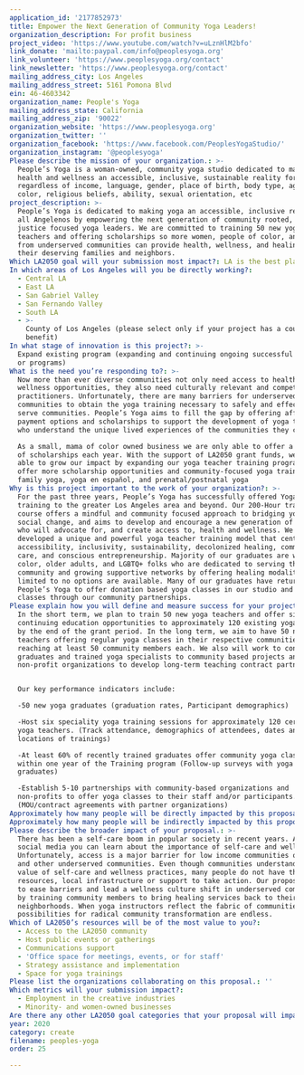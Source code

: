 ```yaml
---
application_id: '2177852973'
title: Empower the Next Generation of Community Yoga Leaders!
organization_description: For profit business
project_video: 'https://www.youtube.com/watch?v=uLznHlM2bfo'
link_donate: 'mailto:paypal.com/info@peoplesyoga.org'
link_volunteer: 'https://www.peoplesyoga.org/contact'
link_newsletter: 'https://www.peoplesyoga.org/contact'
mailing_address_city: Los Angeles
mailing_address_street: 5161 Pomona Blvd
ein: 46-4603342
organization_name: People's Yoga
mailing_address_state: California
mailing_address_zip: '90022'
organization_website: 'https://www.peoplesyoga.org'
organization_twitter: ''
organization_facebook: 'https://www.facebook.com/PeoplesYogaStudio/'
organization_instagram: '@peoplesyoga'
Please describe the mission of your organization.: >-
  People’s Yoga is a woman-owned, community yoga studio dedicated to making
  health and wellness an accessible, inclusive, sustainable reality for all -
  regardless of income, language, gender, place of birth, body type, age, skin
  color, religious beliefs, ability, sexual orientation, etc
project_description: >-
  People’s Yoga is dedicated to making yoga an accessible, inclusive reality for
  all Angelenos by empowering the next generation of community rooted, social
  justice focused yoga leaders. We are committed to training 50 new yoga
  teachers and offering scholarships so more women, people of color, and folks
  from underserved communities can provide health, wellness, and healing to
  their deserving families and neighbors.
Which LA2050 goal will your submission most impact?: LA is the best place to CREATE
In which areas of Los Angeles will you be directly working?:
  - Central LA
  - East LA
  - San Gabriel Valley
  - San Fernando Valley
  - South LA
  - >-
    County of Los Angeles (please select only if your project has a countywide
    benefit)
In what stage of innovation is this project?: >-
  Expand existing program (expanding and continuing ongoing successful projects
  or programs)
What is the need you’re responding to?: >-
  Now more than ever diverse communities not only need access to health and
  wellness opportunities, they also need culturally relevant and competent
  practitioners. Unfortunately, there are many barriers for underserved
  communities to obtain the yoga training necessary to safely and effectively
  serve communities. People’s Yoga aims to fill the gap by offering affordable
  payment options and scholarships to support the development of yoga teachers
  who understand the unique lived experiences of the communities they come from.

  As a small, mama of color owned business we are only able to offer a handful
  of scholarships each year. With the support of LA2050 grant funds, we will be
  able to grow our impact by expanding our yoga teacher training program to
  offer more scholarship opportunities and community-focused yoga training like
  family yoga, yoga en español, and prenatal/postnatal yoga
Why is this project important to the work of your organization?: >-
  For the past three years, People’s Yoga has successfully offered Yoga Teacher
  training to the greater Los Angeles area and beyond. Our 200-Hour training
  course offers a mindful and community focused approach to bridging yoga with
  social change, and aims to develop and encourage a new generation of leaders
  who will advocate for, and create access to, health and wellness. We have
  developed a unique and powerful yoga teacher training model that centers
  accessibility, inclusivity, sustainability, decolonized healing, community
  care, and conscious entrepreneurship. Majority of our graduates are women of
  color, older adults, and LGBTQ+ folks who are dedicated to serving their
  community and growing supportive networks by offering healing modalities where
  limited to no options are available. Many of our graduates have returned to
  People’s Yoga to offer donation based yoga classes in our studio and free
  classes through our community partnerships.
Please explain how you will define and measure success for your project.: >
  In the short term, we plan to train 50 new yoga teachers and offer six
  continuing education opportunities to approximately 120 existing yoga teachers
  by the end of the grant period. In the long term, we aim to have 50 new yoga
  teachers offering regular yoga classes in their respective communities,
  reaching at least 50 community members each. We also will work to connect yoga
  graduates and trained yoga specialists to community based projects and
  non-profit organizations to develop long-term teaching contract partnerships. 


  Our key performance indicators include:

  -50 new yoga graduates (graduation rates, Participant demographics)

  -Host six speciality yoga training sessions for approximately 120 certified
  yoga teachers. (Track attendance, demographics of attendees, dates and
  locations of trainings)

  -At least 60% of recently trained graduates offer community yoga classes
  within one year of the Training program (Follow-up surveys with yoga
  graduates)

  -Establish 5-10 partnerships with community-based organizations and
  non-profits to offer yoga classes to their staff and/or participants.
  (MOU/contract agreements with partner organizations) 
Approximately how many people will be directly impacted by this proposal?: '170'
Approximately how many people will be indirectly impacted by this proposal?: '2500'
Please describe the broader impact of your proposal.: >-
  There has been a self-care boom in popular society in recent years. All over
  social media you can learn about the importance of self-care and wellness.
  Unfortunately, access is a major barrier for low income communities of color
  and other underserved communities. Even though communities understand the
  value of self-care and wellness practices, many people do not have the time,
  resources, local infrastructure or support to take action. Our proposal works
  to ease barriers and lead a wellness culture shift in underserved communities
  by training community members to bring healing services back to their
  neighborhoods. When yoga instructors reflect the fabric of communities, the
  possibilities for radical community transformation are endless.
Which of LA2050’s resources will be of the most value to you?:
  - Access to the LA2050 community
  - Host public events or gatherings
  - Communications support
  - 'Office space for meetings, events, or for staff'
  - Strategy assistance and implementation
  - Space for yoga trainings
Please list the organizations collaborating on this proposal.: ''
Which metrics will your submission impact?:
  - Employment in the creative industries
  - Minority- and women-owned businesses
Are there any other LA2050 goal categories that your proposal will impact?: []
year: 2020
category: create
filename: peoples-yoga
order: 25

---
```

